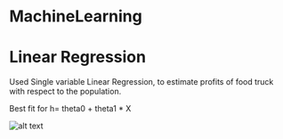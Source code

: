 # MachineLearning
# Linear Regression 

Used Single variable Linear Regression, to estimate profits of food truck with respect to the population. 

Best fit for h= theta0 + theta1 * X

![alt text](LinearRegression/linear_regressionPlot.png "Best fit Illustration")
